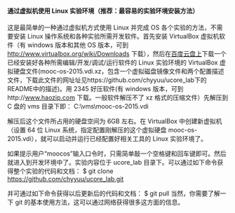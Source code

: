#### 通过虚拟机使用 Linux 实验环境（推荐：最容易的实验环境安装方法）

这是最简单的一种通过虚拟机方式使用 Linux 并完成 OS 各个实验的方法，不需要安装 Linux 操作系统和各种实验所需开发软件。首先安装 VirtualBox 虚拟机软件（有 windows 版本和其他 OS 版本，可到 http://www.virtualbox.org/wiki/Downloads 下载），然后在[百度云盘上](http://pan.baidu.com/s/11zjRK)下载一个已经安装好各种所需编辑/开发/调试/运行软件的 Linux 实验环境的 VirtualBox 虚拟硬盘文件(mooc-os-2015.vdi.xz，包含一个虚拟磁盘镜像文件和两个配置描述文件，下载此文件的网址址见https://github.com/chyyuu/ucore_lab下的README中的描述)。用 2345 好压软件(有 windows 版本，可到http://www.haozip.com 下载。一般软件解压不了 xz 格式的压缩文件）先解压到 C 盘的 vms 目录下即：
C:\vms\mooc-os-2015.vdi

解压后这个文件所占用的硬盘空间为 6GB 左右。在 VirtualBox 中创建新虚拟机（设置 64 位 Linux 系统，指定配置刚解压的这个虚拟硬盘 mooc-os-2015.vdi），就可以启动并运行已经配置好相关工具的 Linux 实验环境了。

如果提示用户“moocos”输入口令时，只需简单敲一个空格键和回车键即可。然后就进入到开发环境中了。实验内容位于 ucore_lab 目录下。可以通过如下命令获得整个实验的代码和文档：
\$ git clone https://github.com/chyyuu/ucore_lab.git

并可通过如下命令获得以后更新后的代码和文档：
\$ git pull
当然，你需要了解一下 git 的基本使用方法，这可以通过网络获得很多这方面的信息。
